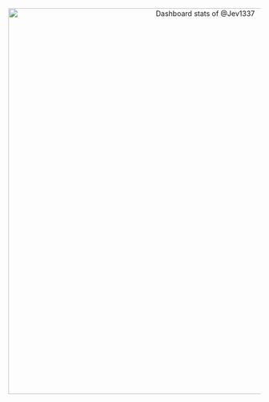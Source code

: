 <!-- Copy-paste in your Readme.md file -->

<a href="https://next.ossinsight.io/widgets/official/compose-user-dashboard-stats?user_id=19759761" target="_blank" style="display: block" align="center">
  <picture>
    <source media="(prefers-color-scheme: dark)" srcset="https://next.ossinsight.io/widgets/official/compose-user-dashboard-stats/thumbnail.png?user_id=19759761&image_size=auto&color_scheme=dark" width="771" height="auto">
    <img alt="Dashboard stats of @Jev1337" src="https://next.ossinsight.io/widgets/official/compose-user-dashboard-stats/thumbnail.png?user_id=19759761&image_size=auto&color_scheme=light" width="771" height="auto">
  </picture>
</a>

<!-- Made with [OSS Insight](https://ossinsight.io/) -->
